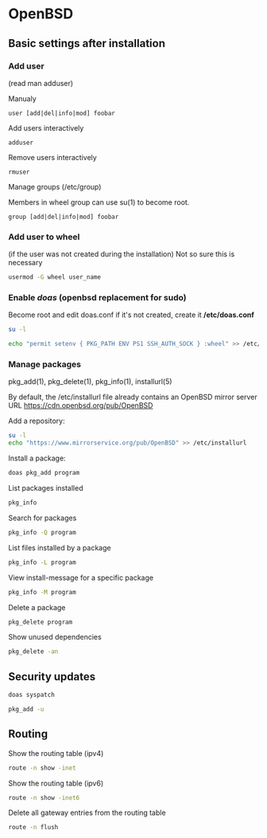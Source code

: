 # OpenBSD
## Basic settings after installation

### Add user

(read man adduser)

Manualy
```shell
user [add|del|info|mod] foobar
```
Add users interactively
```shell
adduser
```
Remove users interactively
```shell
rmuser
```
Manage groups (/etc/group)

Members in wheel group can use su(1) to become root. 

```shell
group [add|del|info|mod] foobar
```

### Add user to wheel
(if the user was not created during the installation)
Not so sure this is necessary

```bash
usermod -G wheel user_name
```

### Enable _doas_ (openbsd replacement for sudo)
Become root and edit doas.conf
if it's not created, create it __/etc/doas.conf__

```bash
su -l

echo "permit setenv { PKG_PATH ENV PS1 SSH_AUTH_SOCK } :wheel" >> /etc/doas.conf
```

### Manage packages
 pkg_add(1), pkg_delete(1), pkg_info(1), installurl(5)

By default, the /etc/installurl file already contains an OpenBSD mirror server URL
https://cdn.openbsd.org/pub/OpenBSD

Add a repository:

```bash
su -l
echo "https://www.mirrorservice.org/pub/OpenBSD" >> /etc/installurl
```

Install a package:

```bash
doas pkg_add program
```
List packages installed
```bash
pkg_info
```
Search for packages
```bash
pkg_info -Q program
```
List files installed by a package
```bash
pkg_info -L program
```
View install-message for a specific package
```bash
pkg_info -M program
```
Delete a package
```bash
pkg_delete program
```
Show unused dependencies
```bash
pkg_delete -an
```

## Security updates

```bash
doas syspatch

pkg_add -u
```

## Routing

Show the routing table (ipv4)
```bash
route -n show -inet
```
Show the routing table (ipv6)

```bash
route -n show -inet6
```
Delete all gateway entries from the routing table
```bash
route -n flush
```
